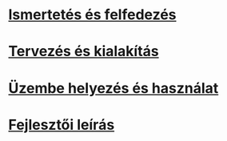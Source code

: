 # [Ismertetés és felfedezés](/understand-explore/microsoft-identity-manager-2016.md)
# [Tervezés és kialakítás](/plan-design/microsoft-identity-manager-2016-supported-platforms.md)
# [Üzembe helyezés és használat](/deploy-use/microsoft-identity-manager-deploy.md)
# [Fejlesztői leírás](/reference/microsoft-identity-manager-2016-developer-reference.md)


<!--HONumber=Apr16_HO4-->


